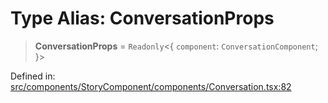 # Type Alias: ConversationProps

> **ConversationProps** = `Readonly`\<\{ `component`: `ConversationComponent`; \}\>

Defined in: [src/components/StoryComponent/components/Conversation.tsx:82](https://github.com/laruss/react-text-game/blob/56d052e07c46af6beb5ea69677296eefae694e61/packages/ui/src/components/StoryComponent/components/Conversation.tsx#L82)
